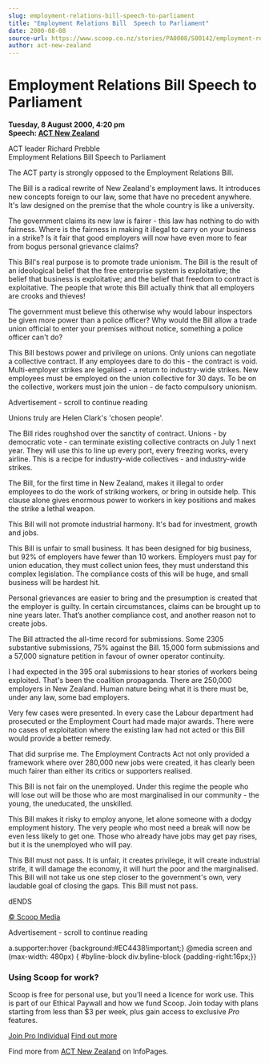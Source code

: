 ```yaml
---
slug: employment-relations-bill-speech-to-parliament
title: "Employment Relations Bill  Speech to Parliament"
date: 2000-08-08
source-url: https://www.scoop.co.nz/stories/PA0008/S00142/employment-relations-bill-speech-to-parliament.htm
author: act-new-zealand
---
```

Employment Relations Bill Speech to Parliament
==============================================

**Tuesday, 8 August 2000, 4:20 pm**  
**Speech: [ACT New Zealand](https://info.scoop.co.nz/ACT_New_Zealand)**

ACT leader Richard Prebble  
Employment Relations Bill Speech to Parliament

The ACT party is strongly opposed to the Employment Relations Bill.

The Bill is a radical rewrite of New Zealand's employment laws. It introduces new concepts foreign to our law, some that have no precedent anywhere. It's law designed on the premise that the whole country is like a university.

The government claims its new law is fairer - this law has nothing to do with fairness. Where is the fairness in making it illegal to carry on your business in a strike? Is it fair that good employers will now have even more to fear from bogus personal grievance claims?

This Bill's real purpose is to promote trade unionism. The Bill is the result of an ideological belief that the free enterprise system is exploitative; the belief that business is exploitative; and the belief that freedom to contract is exploitative. The people that wrote this Bill actually think that all employers are crooks and thieves!

The government must believe this otherwise why would labour inspectors be given more power than a police officer? Why would the Bill allow a trade union official to enter your premises without notice, something a police officer can't do?

This Bill bestows power and privilege on unions. Only unions can negotiate a collective contract. If any employees dare to do this - the contract is void. Multi-employer strikes are legalised - a return to industry-wide strikes. New employees must be employed on the union collective for 30 days. To be on the collective, workers must join the union - de facto compulsory unionism.

Advertisement - scroll to continue reading





Unions truly are Helen Clark's 'chosen people'.

The Bill rides roughshod over the sanctity of contract. Unions - by democratic vote - can terminate existing collective contracts on July 1 next year. They will use this to line up every port, every freezing works, every airline. This is a recipe for industry-wide collectives - and industry-wide strikes.

The Bill, for the first time in New Zealand, makes it illegal to order employees to do the work of striking workers, or bring in outside help. This clause alone gives enormous power to workers in key positions and makes the strike a lethal weapon.

This Bill will not promote industrial harmony. It's bad for investment, growth and jobs.

This Bill is unfair to small business. It has been designed for big business, but 92% of employers have fewer than 10 workers. Employers must pay for union education, they must collect union fees, they must understand this complex legislation. The compliance costs of this will be huge, and small business will be hardest hit.

Personal grievances are easier to bring and the presumption is created that the employer is guilty. In certain circumstances, claims can be brought up to nine years later. That’s another compliance cost, and another reason not to create jobs.

The Bill attracted the all-time record for submissions. Some 2305 substantive submissions, 75% against the Bill. 15,000 form submissions and a 57,000 signature petition in favour of owner operator continuity.

I had expected in the 395 oral submissions to hear stories of workers being exploited. That's been the coalition propaganda. There are 250,000 employers in New Zealand. Human nature being what it is there must be, under any law, some bad employers.

Very few cases were presented. In every case the Labour department had prosecuted or the Employment Court had made major awards. There were no cases of exploitation where the existing law had not acted or this Bill would provide a better remedy.

That did surprise me. The Employment Contracts Act not only provided a framework where over 280,000 new jobs were created, it has clearly been much fairer than either its critics or supporters realised.

This Bill is not fair on the unemployed. Under this regime the people who will lose out will be those who are most marginalised in our community - the young, the uneducated, the unskilled.

This Bill makes it risky to employ anyone, let alone someone with a dodgy employment history. The very people who most need a break will now be even less likely to get one. Those who already have jobs may get pay rises, but it is the unemployed who will pay.

This Bill must not pass. It is unfair, it creates privilege, it will create industrial strife, it will damage the economy, it will hurt the poor and the marginalised. This Bill will not take us one step closer to the government's own, very laudable goal of closing the gaps. This Bill must not pass.

  
dENDS  

[© Scoop Media](http://www.scoop.co.nz/about/terms.html)  

Advertisement - scroll to continue reading



a.supporter:hover {background:#EC4438!important;} @media screen and (max-width: 480px) { #byline-block div.byline-block {padding-right:16px;}}

### Using Scoop for work?

Scoop is free for personal use, but you’ll need a licence for work use. This is part of our Ethical Paywall and how we fund Scoop. Join today with plans starting from less than $3 per week, plus gain access to exclusive _Pro_ features.  
  
[Join Pro Individual](https://pro.scoop.co.nz/Individual/?from=ProIn24) [Find out more](https://pro.scoop.co.nz/using-scoop-for-work/?from=ProIn24)

Find more from [ACT New Zealand](https://info.scoop.co.nz/ACT_New_Zealand) on InfoPages.